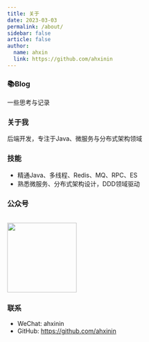 ```yaml
---
title: 关于
date: 2023-03-03
permalink: /about/
sidebar: false
article: false
author:
  name: ahxin
  link: https://github.com/ahxinin
---
```


### 📚Blog
一些思考与记录


### 关于我
后端开发，专注于Java、微服务与分布式架构领域

### 技能
* 精通Java、多线程、Redis、MQ、RPC、ES
* 熟悉微服务、分布式架构设计，DDD领域驱动


### 公众号
<br/>
<img src="https://open.weixin.qq.com/qr/code?username=gh_9852772d93ca"  style="width:160px;" />


### 联系

- WeChat: ahxinin
- GitHub: <https://github.com/ahxinin>

